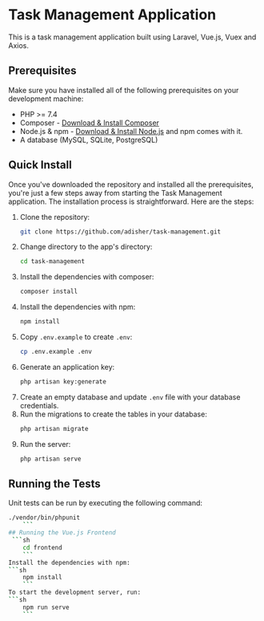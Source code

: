 # Task Management Application

This is a task management application built using Laravel, Vue.js, Vuex and Axios.

## Prerequisites

Make sure you have installed all of the following prerequisites on your development machine:

- PHP >= 7.4
- Composer - [Download & Install Composer](https://getcomposer.org/download/)
- Node.js & npm - [Download & Install Node.js](https://nodejs.org/en/download/) and npm comes with it.
- A database (MySQL, SQLite, PostgreSQL)

## Quick Install

Once you've downloaded the repository and installed all the prerequisites, you're just a few steps away from starting the Task Management application. The installation process is straightforward. Here are the steps:

1. Clone the repository:
    ```sh
    git clone https://github.com/adisher/task-management.git
    ```
2. Change directory to the app's directory:
    ```sh
    cd task-management
    ```
3. Install the dependencies with composer:
    ```sh
    composer install
    ```
4. Install the dependencies with npm:
    ```sh
    npm install
    ```
5. Copy `.env.example` to create `.env`:
    ```sh
    cp .env.example .env
    ```
6. Generate an application key:
    ```sh
    php artisan key:generate
    ```
7. Create an empty database and update `.env` file with your database credentials.
8. Run the migrations to create the tables in your database:
    ```sh
    php artisan migrate
    ```
9. Run the server:
    ```sh
    php artisan serve
    ```

## Running the Tests

Unit tests can be run by executing the following command:

```sh
./vendor/bin/phpunit
    ```
## Running the Vue.js Frontend
 ```sh
    cd frontend
    ```
Install the dependencies with npm:
```sh
    npm install
    ```
To start the development server, run:
```sh
    npm run serve
    ```

